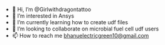 - 👋 Hi, I’m @Girlwithdragontattoo
- 👀 I’m interested in Ansys 
- 🌱 I’m currently learning how to create udf files
- 💞️ I’m looking to collaborate on microbial fuel cell udf users
- 📫 How to reach me bhanuelectricgreen10@gmail.com

<!---
Girlwithdragontattoo/Girlwithdragontattoo is a ✨ special ✨ repository because its `README.md` (this file) appears on your GitHub profile.
You can click the Preview link to take a look at your changes.
--->
